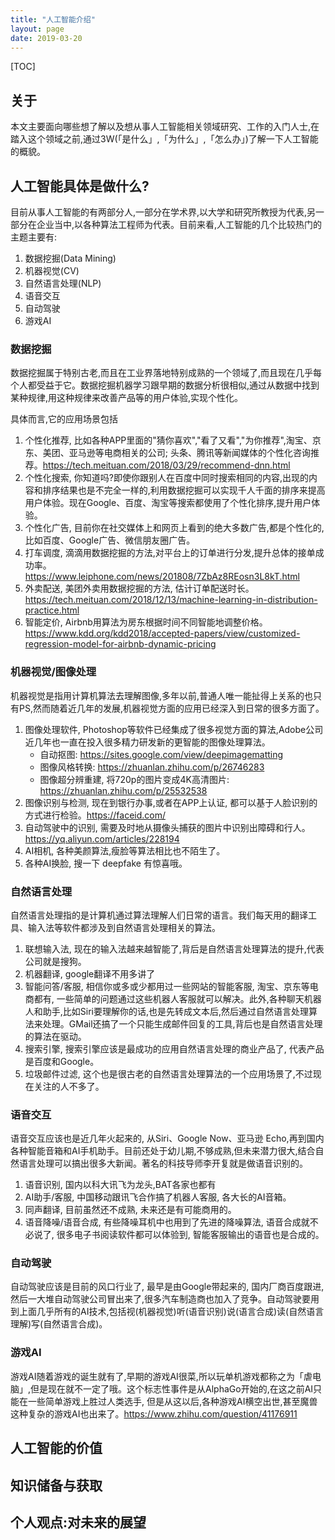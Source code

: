 ```yaml
---
title: "人工智能介绍"
layout: page
date: 2019-03-20
---
```

[TOC]

## 关于
本文主要面向哪些想了解以及想从事人工智能相关领域研究、工作的入门人士,在踏入这个领域之前,通过3W(「是什么」,「为什么」,「怎么办」)了解一下人工智能的概貌。

## 人工智能具体是做什么?
目前从事人工智能的有两部分人,一部分在学术界,以大学和研究所教授为代表,另一部分在企业当中,以各种算法工程师为代表。目前来看,人工智能的几个比较热门的主题主要有:
1. 数据挖掘(Data Mining)
2. 机器视觉(CV)
3. 自然语言处理(NLP)
4. 语音交互
5. 自动驾驶
6. 游戏AI


### 数据挖掘
数据挖掘属于特别古老,而且在工业界落地特别成熟的一个领域了,而且现在几乎每个人都受益于它。数据挖掘机器学习跟早期的数据分析很相似,通过从数据中找到某种规律,用这种规律来改善产品等的用户体验,实现个性化。

具体而言,它的应用场景包括
1. 个性化推荐, 比如各种APP里面的"猜你喜欢","看了又看","为你推荐",淘宝、京东、美团、亚马逊等电商相关的公司; 头条、腾讯等新闻媒体的个性化咨询推荐。<https://tech.meituan.com/2018/03/29/recommend-dnn.html>
2. 个性化搜索, 你知道吗?即使你跟别人在百度中同时搜索相同的内容,出现的内容和排序结果也是不完全一样的,利用数据挖掘可以实现千人千面的排序来提高用户体验。现在Google、百度、淘宝等搜索都使用了个性化排序,提升用户体验。
3. 个性化广告, 目前你在社交媒体上和网页上看到的绝大多数广告,都是个性化的,比如百度、Google广告、微信朋友圈广告。
4. 打车调度, 滴滴用数据挖掘的方法,对平台上的订单进行分发,提升总体的接单成功率。<https://www.leiphone.com/news/201808/7ZbAz8REosn3L8kT.html>
5. 外卖配送, 美团外卖用数据挖掘的方法, 估计订单配送时长。 <https://tech.meituan.com/2018/12/13/machine-learning-in-distribution-practice.html>
6. 智能定价, Airbnb用算法为房东根据时间不同智能地调整价格。<https://www.kdd.org/kdd2018/accepted-papers/view/customized-regression-model-for-airbnb-dynamic-pricing>



### 机器视觉/图像处理
机器视觉是指用计算机算法去理解图像,多年以前,普通人唯一能扯得上关系的也只有PS,然而随着近几年的发展,机器视觉方面的应用已经深入到日常的很多方面了。

1. 图像处理软件, Photoshop等软件已经集成了很多视觉方面的算法,Adobe公司近几年也一直在投入很多精力研发新的更智能的图像处理算法。
    - 自动抠图: <https://sites.google.com/view/deepimagematting>
    - 图像风格转换: <https://zhuanlan.zhihu.com/p/26746283>
    - 图像超分辨重建, 将720p的图片变成4K高清图片: <https://zhuanlan.zhihu.com/p/25532538>
2. 图像识别与检测, 现在到银行办事,或者在APP上认证, 都可以基于人脸识别的方式进行检验。<https://faceid.com/>
3. 自动驾驶中的识别, 需要及时地从摄像头捕获的图片中识别出障碍和行人。<https://yq.aliyun.com/articles/228194>
4. AI相机, 各种美颜算法,瘦脸等算法相比也不陌生了。
5. 各种AI换脸, 搜一下 deepfake 有惊喜哦。


### 自然语言处理
自然语言处理指的是计算机通过算法理解人们日常的语言。我们每天用的翻译工具、输入法等软件都涉及到自然语言处理相关的算法。

1. 联想输入法, 现在的输入法越来越智能了,背后是自然语言处理算法的提升,代表公司就是搜狗。
2. 机器翻译, google翻译不用多讲了
3. 智能问答/客服, 相信你或多或少都用过一些网站的智能客服, 淘宝、京东等电商都有, 一些简单的问题通过这些机器人客服就可以解决。此外,各种聊天机器人和助手,比如Siri要理解你的话,也是先转成文本后,然后通过自然语言处理算法来处理。GMail还搞了一个只能生成邮件回复的工具,背后也是自然语言处理的算法在驱动。
4. 搜索引擎, 搜索引擎应该是最成功的应用自然语言处理的商业产品了, 代表产品是百度和Google。
5. 垃圾邮件过滤, 这个也是很古老的自然语言处理算法的一个应用场景了,不过现在关注的人不多了。

### 语音交互
语音交互应该也是近几年火起来的, 从Siri、Google Now、亚马逊 Echo,再到国内各种智能音箱和AI手机助手。目前还处于幼儿期,不够成熟,但未来潜力很大,结合自然语言处理可以搞出很多大新闻。著名的科技导师李开复就是做语音识别的。

1. 语音识别, 国内以科大讯飞为龙头,BAT各家也都有
2. AI助手/客服, 中国移动跟讯飞合作搞了机器人客服, 各大长的AI音箱。
3. 同声翻译, 目前虽然还不成熟, 未来还是有可能商用的。
4. 语音降噪/语音合成, 有些降噪耳机中也用到了先进的降噪算法, 语音合成就不必说了, 很多电子书阅读软件都可以体验到, 智能客服输出的语音也是合成的。

### 自动驾驶
自动驾驶应该是目前的风口行业了, 最早是由Google带起来的, 国内厂商百度跟进,然后一大堆自动驾驶公司冒出来了,很多汽车制造商也加入了竞争。自动驾驶要用到上面几乎所有的AI技术,包括视(机器视觉)听(语音识别)说(语言合成)读(自然语言理解)写(自然语言合成)。

### 游戏AI
游戏AI随着游戏的诞生就有了,早期的游戏AI很菜,所以玩单机游戏都称之为「虐电脑」,但是现在就不一定了哦。这个标志性事件是从AlphaGo开始的,在这之前AI只能在一些简单游戏上胜过人类选手, 但是从这以后,各种游戏AI横空出世,甚至魔兽这种复杂的游戏AI也出来了。<https://www.zhihu.com/question/41176911>

## 人工智能的价值

## 知识储备与获取


## 个人观点:对未来的展望



